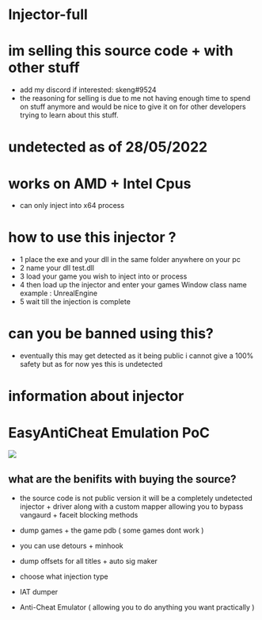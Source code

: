 # Injector-full

# im selling this source code + with other stuff  
- add my discord if interested: skeng#9524
- the reasoning for selling is due to me not having enough time to spend on stuff anymore and would be nice to give it on for other developers trying to learn about this stuff.

# undetected as of 28/05/2022

# works on AMD + Intel Cpus
- can only inject into x64 process

# how to use this injector ?
- 1 place the exe and your dll in the same folder anywhere on your pc
- 2 name your dll test.dll
- 3 load your game you wish to inject into or process
- 4 then load up the injector and enter your games Window class name example : UnrealEngine
- 5 wait till the injection is complete


# can you be banned using this?
- eventually this may get detected as it being public i cannot give a 100% safety but as for now yes this is undetected

# information about injector


# EasyAntiCheat Emulation PoC
<img src=https://media.discordapp.net/attachments/978564562620129340/979520305808687114/unknown.png>


## what are the benifits with buying the source?
- the source code is not public version it will be a completely undetected injector + driver along with a custom mapper allowing you to bypass vangaurd + faceit blocking methods 

- dump games + the game pdb ( some games dont work )
- you can use detours + minhook
- dump offsets for all titles + auto sig maker
- choose what injection type
- IAT dumper
- Anti-Cheat Emulator ( allowing you to do anything you want practically )
